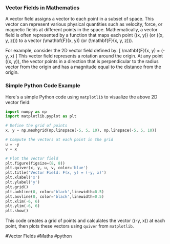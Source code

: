 ### Vector Fields in Mathematics

A vector field assigns a vector to each point in a subset of space. This vector can represent various physical quantities such as velocity, force, or magnetic fields at different points in the space. Mathematically, a vector field is often represented by a function that maps each point \((x, y)\) (or \((x, y, z)\)) to a vector \(\mathbf{F}(x, y)\) (or \(\mathbf{F}(x, y, z)\)). 

For example, consider the 2D vector field defined by:
\[
\mathbf{F}(x, y) = (-y, x)
\]
This vector field represents a rotation around the origin. At any point \((x, y)\), the vector points in a direction that is perpendicular to the radius vector from the origin and has a magnitude equal to the distance from the origin.

### Simple Python Code Example

Here's a simple Python code using `matplotlib` to visualize the above 2D vector field:

```python
import numpy as np
import matplotlib.pyplot as plt

# Define the grid of points
x, y = np.meshgrid(np.linspace(-5, 5, 10), np.linspace(-5, 5, 10))

# Compute the vectors at each point in the grid
u = -y
v = x

# Plot the vector field
plt.figure(figsize=(8, 8))
plt.quiver(x, y, u, v, color='blue')
plt.title('Vector Field: F(x, y) = (-y, x)')
plt.xlabel('x')
plt.ylabel('y')
plt.grid()
plt.axhline(0, color='black',linewidth=0.5)
plt.axvline(0, color='black',linewidth=0.5)
plt.xlim(-6, 6)
plt.ylim(-6, 6)
plt.show()
```

This code creates a grid of points and calculates the vector \((-y, x)\) at each point, then plots these vectors using `quiver` from `matplotlib`.

#Vector Fields #Maths #python